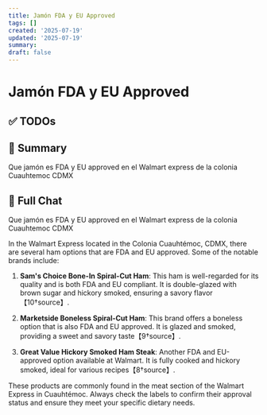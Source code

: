 ```yaml
---
title: Jamón FDA y EU Approved
tags: []
created: '2025-07-19'
updated: '2025-07-19'
summary:
draft: false
---
```


# Jamón FDA y EU Approved

## ✅ TODOs


## 📌 Summary
Que jamón es FDA y EU approved en el Walmart express de la colonia Cuauhtemoc CDMX

## 🧠 Full Chat


Que jamón es FDA y EU approved en el Walmart express de la colonia Cuauhtemoc CDMX



In the Walmart Express located in the Colonia Cuauhtémoc, CDMX, there are several ham options that are FDA and EU approved. Some of the notable brands include:

1. **Sam's Choice Bone-In Spiral-Cut Ham**: This ham is well-regarded for its quality and is both FDA and EU compliant. It is double-glazed with brown sugar and hickory smoked, ensuring a savory flavor【10†source】.

2. **Marketside Boneless Spiral-Cut Ham**: This brand offers a boneless option that is also FDA and EU approved. It is glazed and smoked, providing a sweet and savory taste【9†source】.

3. **Great Value Hickory Smoked Ham Steak**: Another FDA and EU-approved option available at Walmart. It is fully cooked and hickory smoked, ideal for various recipes【8†source】.

These products are commonly found in the meat section of the Walmart Express in Cuauhtémoc. Always check the labels to confirm their approval status and ensure they meet your specific dietary needs.